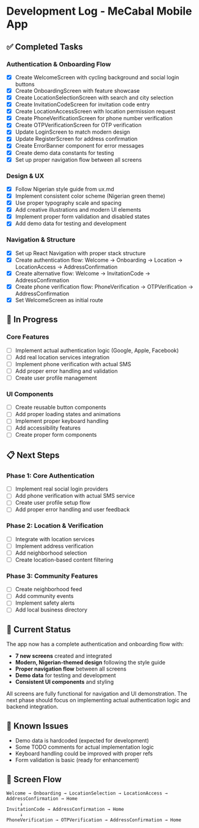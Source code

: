 # Development Log - MeCabal Mobile App

## ✅ Completed Tasks

### Authentication & Onboarding Flow
- [x] Create WelcomeScreen with cycling background and social login buttons
- [x] Create OnboardingScreen with feature showcase
- [x] Create LocationSelectionScreen with search and city selection
- [x] Create InvitationCodeScreen for invitation code entry
- [x] Create LocationAccessScreen with location permission request
- [x] Create PhoneVerificationScreen for phone number verification
- [x] Create OTPVerificationScreen for OTP verification
- [x] Update LoginScreen to match modern design
- [x] Update RegisterScreen for address confirmation
- [x] Create ErrorBanner component for error messages
- [x] Create demo data constants for testing
- [x] Set up proper navigation flow between all screens

### Design & UX
- [x] Follow Nigerian style guide from ux.md
- [x] Implement consistent color scheme (Nigerian green theme)
- [x] Use proper typography scale and spacing
- [x] Add creative illustrations and modern UI elements
- [x] Implement proper form validation and disabled states
- [x] Add demo data for testing and development

### Navigation & Structure
- [x] Set up React Navigation with proper stack structure
- [x] Create authentication flow: Welcome → Onboarding → Location → LocationAccess → AddressConfirmation
- [x] Create alternative flow: Welcome → InvitationCode → AddressConfirmation
- [x] Create phone verification flow: PhoneVerification → OTPVerification → AddressConfirmation
- [x] Set WelcomeScreen as initial route

## 🔄 In Progress

### Core Features
- [ ] Implement actual authentication logic (Google, Apple, Facebook)
- [ ] Add real location services integration
- [ ] Implement phone verification with actual SMS
- [ ] Add proper error handling and validation
- [ ] Create user profile management

### UI Components
- [ ] Create reusable button components
- [ ] Add proper loading states and animations
- [ ] Implement proper keyboard handling
- [ ] Add accessibility features
- [ ] Create proper form components

## 📋 Next Steps

### Phase 1: Core Authentication
- [ ] Implement real social login providers
- [ ] Add phone verification with actual SMS service
- [ ] Create user profile setup flow
- [ ] Add proper error handling and user feedback

### Phase 2: Location & Verification
- [ ] Integrate with location services
- [ ] Implement address verification
- [ ] Add neighborhood selection
- [ ] Create location-based content filtering

### Phase 3: Community Features
- [ ] Create neighborhood feed
- [ ] Add community events
- [ ] Implement safety alerts
- [ ] Add local business directory

## 🎯 Current Status

The app now has a complete authentication and onboarding flow with:
- **7 new screens** created and integrated
- **Modern, Nigerian-themed design** following the style guide
- **Proper navigation flow** between all screens
- **Demo data** for testing and development
- **Consistent UI components** and styling

All screens are fully functional for navigation and UI demonstration. The next phase should focus on implementing actual authentication logic and backend integration.

## 🐛 Known Issues

- Demo data is hardcoded (expected for development)
- Some TODO comments for actual implementation logic
- Keyboard handling could be improved with proper refs
- Form validation is basic (ready for enhancement)

## 📱 Screen Flow

```
Welcome → Onboarding → LocationSelection → LocationAccess → AddressConfirmation → Home
     ↓
InvitationCode → AddressConfirmation → Home
     ↓
PhoneVerification → OTPVerification → AddressConfirmation → Home
```
